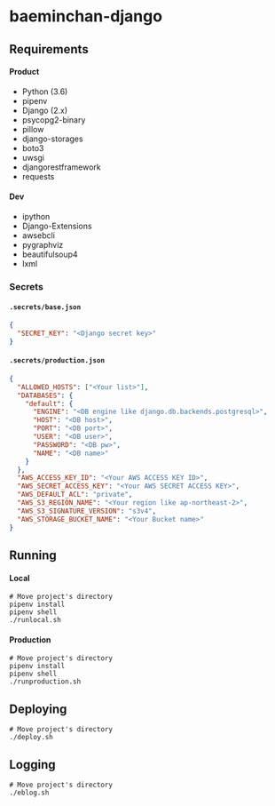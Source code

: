 # baeminchan-django

## Requirements

#### Product

- Python (3.6)
- pipenv
- Django (2.x)
- psycopg2-binary
- pillow
- django-storages
- boto3
- uwsgi
- djangorestframework
- requests

#### Dev

- ipython
- Django-Extensions
- awsebcli
- pygraphviz
- beautifulsoup4
- lxml

### Secrets

#### `.secrets/base.json`

```json
{
  "SECRET_KEY": "<Django secret key>"
}
```

#### `.secrets/production.json`

```json
{
  "ALLOWED_HOSTS": ["<Your list>"],
  "DATABASES": {
    "default": {
      "ENGINE": "<DB engine like django.db.backends.postgresql>",
      "HOST": "<DB host>",
      "PORT": "<DB port>",
      "USER": "<DB user>",
      "PASSWORD": "<DB pw>",
      "NAME": "<DB name>"
    }
  },
  "AWS_ACCESS_KEY_ID": "<Your AWS ACCESS KEY ID>",
  "AWS_SECRET_ACCESS_KEY": "<Your AWS SECRET ACCESS KEY>",
  "AWS_DEFAULT_ACL": "private",
  "AWS_S3_REGION_NAME": "<Your region like ap-northeast-2>",
  "AWS_S3_SIGNATURE_VERSION": "s3v4",
  "AWS_STORAGE_BUCKET_NAME": "<Your Bucket name>"
}
```

## Running

#### Local

```shell
# Move project's directory
pipenv install
pipenv shell
./runlocal.sh
```

#### Production

```shell
# Move project's directory
pipenv install
pipenv shell
./runproduction.sh
```

## Deploying

```shell
# Move project's directory
./deploy.sh
```

## Logging

```shell
# Move project's directory
./eblog.sh
```
